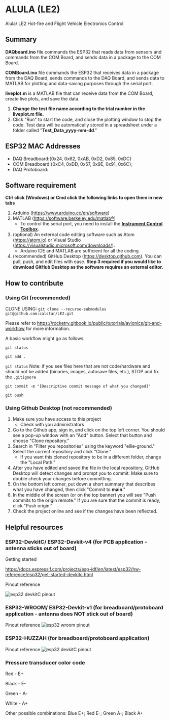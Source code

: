 # ALULA (LE2)
 Alula/ LE2 Hot-fire and Flight Vehicle Electronics Control


## Summary
**DAQboard.ino** file commands the ESP32 that reads data from sensors and commands from the COM Board, and sends data in a package to the COM Board.

**COMBoard.ino** file commands the ESP32 that receives data in a package from the DAQ  Board, sends commands to the DAQ Board, and sends data to MATLAB for plotting and data-saving purposes through the serial port.

**liveplot.m** is a MATLAB file that can receive data from the COM Board, create live plots, and save the data.
  1. **Change the test file name according to the trial number in the liveplot.m file.**
  2. Click "Run" to start the code, and close the plotting window to stop the code. Test data will be automatically stored in a spreadsheet under a folder called "**Test_Data_yyyy-mm-dd**."

## ESP32 MAC Addresses
- DAQ Breadboard:{0x24, 0x62, 0xAB, 0xD2, 0x85, 0xDC}
- COM Breadboard:{0xC4, 0xDD, 0x57, 0x9E, 0x91, 0x6C};
- DAQ Protoboard:








## Software requirement
**Ctrl click (Windows) or Cmd click the following links to open them in new tabs**
1. Arduino (https://www.arduino.cc/en/software)
2. MATLAB (https://software.berkeley.edu/matlab®)
    - To control the serial port, you need to install the [**Instrument Control Toolbox**](https://www.mathworks.com/products/instrument.html).
3. (optional) An external code editing software such as Atom (https://atom.io) or Visual Studio (https://visualstudio.microsoft.com/downloads/).
    - Arduino IDE and MATLAB are sufficient for all the coding
4. (recommended) GitHub Desktop (https://desktop.github.com). You can pull, push, and edit files with ease. **Step 3 required if you would like to download GitHub Desktop as the software requires an external editor.**


## How to contribute

### Using Git (recommended)
CLONE USING: 
```git clone --recurse-submodules git@github.com:calstar/LE2.git``` 

Please refer to https://rocketry.gitbook.io/public/tutorials/avionics/git-and-workflow for more information.

A basic workflow might go as follows:

`git status` 

`git add .` 

`git status` Note: if you see files here that are not code/hardware and should not be added (binaries, images, autosave files, etc.), STOP and fix the `.gitignore` 

`git commit -m "[Descriptive commit message of what you changed]"` 

`git push` 


### Using Github Desktop (not recommended)
1. Make sure you have access to this project
    - Check with you administrators
2. Go to the Github app, sign in, and click on the top left corner. You should see a pop-up window with an "Add" button. Select that button and choose "Clone repository."
3. Search in "Filter you repositories" using the keyword "ellie-ground." Select the correct repository and click "Clone."
    - If you want this cloned repository to be in a different folder, change the "Local Path."
4. After you have edited and saved the file in the local repository, GitHub Desktop will detect changes and prompt you to commit. Make sure to double check your changes before committing.
5. On the bottom left corner, put down a short summary that describes what you have changed, then click "Commit to **main**."
6. In the middle of the screen (or on the top banner) you will see "Push commits to the origin remote." If you are sure that the commit is ready, click "Push origin."
6. Check the project online and see if the changes have been reflected.




## Helpful resources
### ESP32-DevkitC/ ESP32-Devkit-v4 (for PCB application - antenna sticks out of board)
Getting started

https://docs.espressif.com/projects/esp-idf/en/latest/esp32/hw-reference/esp32/get-started-devkitc.html

Pinout reference

![esp32 devkitC pinout](https://github.com/calstar/ellie-ground/blob/main/Misc_resources/esp32-devkitC-v4-pinout.png?raw=true "ESP32 DevkitC Pinout")

### ESP32-WROOM/ ESP32-Devkit-v1 (for breadboard/protoboard application - antenna does NOT stick out of board)

Pinout reference
![esp32 wroom pinout](https://www.mischianti.org/wp-content/uploads/2020/11/ESP32-DOIT-DEV-KIT-v1-pinout-mischianti.png)

### ESP32-HUZZAH (for breadboard/protoboard application)

Pinout reference
![esp32 devkitC pinout](https://github.com/calstar/ellie-ground/blob/main/Misc_resources/esp32-huzzah-pinout.png?raw=true "ESP32 HUZZAH Pinout")

### Pressure transducer color code
Red - E+

Black - E-

Green - A-

White - A+

Other possible combinations: Blue E+; Red E-; Green A-; Black A+
